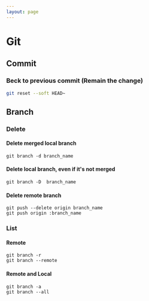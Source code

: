```yaml
---
layout: page
---
```


# Git

## Commit

### Beck to previous commit (Remain the change)

```sh
git reset --soft HEAD~
```

## Branch

### Delete

#### Delete merged local branch

```
git branch -d branch_name
```

#### Delete local branch, even if it's not merged

```
git branch -D  branch_name
```

#### Delete remote branch

```
git push --delete origin branch_name
git push origin :branch_name
```

### List

#### Remote

```
git branch -r
git branch --remote
```

#### Remote and Local

```
git branch -a
git branch --all
```

